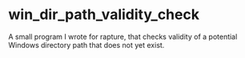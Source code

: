 # win_dir_path_validity_check
A small program I wrote for rapture, that checks validity of a potential Windows directory path that does not yet exist.
